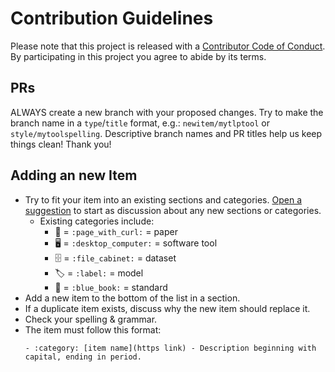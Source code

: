 # Contribution Guidelines

Please note that this project is released with a [Contributor Code of Conduct](code_of_conduct.md). By participating in this project you agree to abide by its terms.

## PRs

ALWAYS create a new branch with your proposed changes. Try to make the branch name in a `type`/`title` format, e.g.: `newitem/mytlptool` or `style/mytoolspelling`. Descriptive branch names and PR titles help us keep things clean! Thank you!

## Adding an new Item

- Try to fit your item into an existing sections and categories. [Open a suggestion](https://github.com/TLP-COI/awesome-tlp/issues/new) to start as discussion about any new sections or categories.
  - Existing categories include: 
    - 📃 = `:page_with_curl:` = paper 
    - 🖥️ = `:desktop_computer:` = software tool
    - 🗄️ = `:file_cabinet:` = dataset 
    - 🏷️ = `:label:` = model 
    - 📘 = `:blue_book:` = standard 
- Add a new item to the bottom of the list in a section.
- If a duplicate item exists, discuss why the new item should replace it.
- Check your spelling & grammar.
- The item must follow this format:
  ```
  - :category: [item name](https link) - Description beginning with capital, ending in period.
  ```
